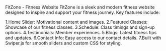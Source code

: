 FitZone - Fitness Website
FitZone is a sleek and modern fitness website designed to inspire and support your fitness journey. Key features include:

1.Home Slider: Motivational content and images.
2.Featured Classes: Showcase of our fitness classes.
3.Schedule: Class timings and sign-up options.
4.Testimonials: Member experiences.
5.Blogs: Latest fitness tips and updates.
6.Contact Info: Easy access to our contact details.
7.Built with Swiper.js for smooth sliders and custom CSS for styling. 
